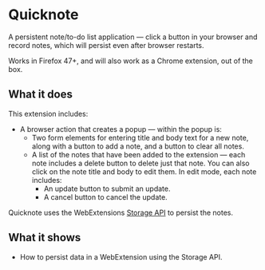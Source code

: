 # Quicknote
A persistent note/to-do list application — click a button in your browser and record notes, which will persist even after browser restarts.

Works in Firefox 47+, and will also work as a Chrome extension, out of the box.

## What it does

This extension includes:

* A browser action that creates a popup — within the popup is:
	* Two form elements for entering title and body text for a new note, along with a button to add a note, and a button to clear all notes.
	* A list of the notes that have been added to the extension — each note includes a delete button to delete just that note. You can also click on the note title and body to edit them. In edit mode, each note includes:
		* An update button to submit an update.
		* A cancel button to cancel the update.
		
Quicknote uses the WebExtensions [Storage API](https://developer.mozilla.org/en-US/Add-ons/WebExtensions/API/storage) to persist the notes.

## What it shows

* How to persist data in a WebExtension using the Storage API.
